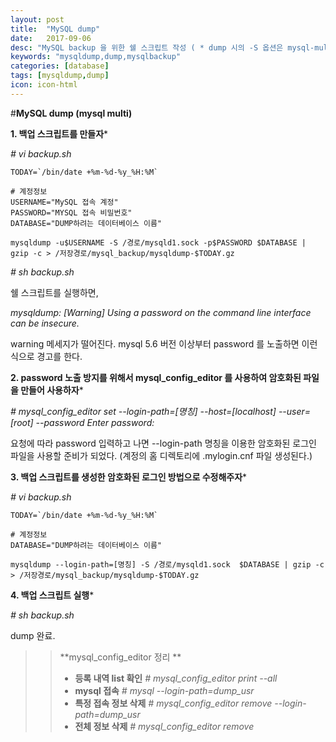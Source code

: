 ```yaml
---
layout: post
title:  "MySQL dump"
date:   2017-09-06
desc: "MySQL backup 을 위한 쉘 스크립트 작성 ( * dump 시의 -S 옵션은 mysql-multi 환경이기 때문에 사용함)"
keywords: "mysqldump,dump,mysqlbackup"
categories: [database]
tags: [mysqldump,dump]
icon: icon-html
---
```


#**MySQL dump (mysql multi)**

**1. 백업 스크립트를 만들자***

 *# vi backup.sh*

	TODAY=`/bin/date +%m-%d-%y_%H:%M`

	# 계정정보
	USERNAME="MySQL 접속 계정"
	PASSWORD="MYSQL 접속 비밀번호"
	DATABASE="DUMP하려는 데이터베이스 이름"

	mysqldump -u$USERNAME -S /경로/mysqld1.sock -p$PASSWORD $DATABASE | gzip -c > /저장경로/mysql_backup/mysqldump-$TODAY.gz
	
 *# sh backup.sh*

 쉘 스크립트를 실행하면,

 *mysqldump: [Warning] Using a password on the command line interface can be insecure.*

 warning 메세지가 떨어진다.
 mysql 5.6 버전 이상부터 password 를 노출하면 이런식으로 경고를 한다.

**2. password  노출 방지를 위해서 mysql_config_editor 를 사용하여 암호화된 파일을 만들어 사용하자***

 *# mysql_config_editor set --login-path=[명칭] --host=[localhost] --user=[root] --password*
 *Enter password:*

 요청에 따라 password 입력하고 나면
--login-path 명칭을 이용한 암호화된 로그인 파일을 사용할 준비가 되었다.
(계정의 홈 디렉토리에  .mylogin.cnf 파일 생성된다.)


**3. 백업 스크립트를 생성한 암호화된 로그인 방법으로 수정해주자***

 *# vi backup.sh*
	
	TODAY=`/bin/date +%m-%d-%y_%H:%M`

	# 계정정보
	DATABASE="DUMP하려는 데이터베이스 이름"

	mysqldump --login-path=[명칭] -S /경로/mysqld1.sock  $DATABASE | gzip -c > /저장경로/mysql_backup/mysqldump-$TODAY.gz

**4. 백업 스크립트 실행***

*# sh backup.sh*	

 dump 완료.


>>  **mysql_config_editor 정리 **
>>
>> - **등록 내역 list 확인**
>> *# mysql_config_editor print --all*
>> - **mysql 접속**
>> *# mysql --login-path=dump_usr*
>> - **특정 접속 정보 삭제** 
>> *# mysql_config_editor remove --login-path=dump_usr*
>> - **전체 정보 삭제**
>>  *# mysql_config_editor remove* 

